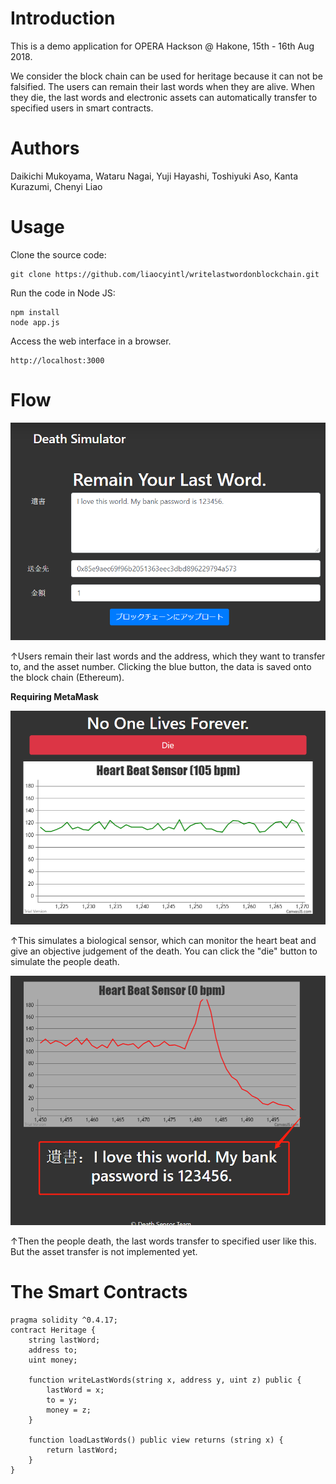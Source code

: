 # Introduction

This is a demo application for OPERA Hackson @ Hakone, 15th - 16th Aug 2018.

We consider the block chain can be used for heritage because it can not be falsified.
The users can remain their last words when they are alive.
When they die, the last words and electronic assets can automatically transfer to specified users in smart contracts.

# Authors

Daikichi Mukoyama, Wataru Nagai, Yuji Hayashi, Toshiyuki Aso, Kanta Kurazumi, Chenyi Liao

# Usage
Clone the source code:
```text
git clone https://github.com/liaocyintl/writelastwordonblockchain.git
``` 
Run the code in Node JS:
```text
npm install
node app.js
```
Access the web interface in a browser.
```test
http://localhost:3000
```

# Flow
![](imgs/30081eed.png)

↑Users remain their last words and the address, which they want to transfer to, and the asset number.
Clicking the blue button, the data is saved onto the block chain (Ethereum).

**Requiring MetaMask** 

![](imgs/7dbac290.png)

↑This simulates a biological sensor, which can monitor the heart beat and give an objective judgement of the death.
You can click the "die" button to simulate the people death.

![](imgs/f036419c.png)

↑Then the people death, the last words transfer to specified user like this.
But the asset transfer is not implemented yet.

# The Smart Contracts

```solidity
pragma solidity ^0.4.17;
contract Heritage {
    string lastWord;
    address to;
    uint money;
    
    function writeLastWords(string x, address y, uint z) public {
        lastWord = x;
        to = y;
        money = z;
    }
    
    function loadLastWords() public view returns (string x) {
        return lastWord;
    }
}
```

